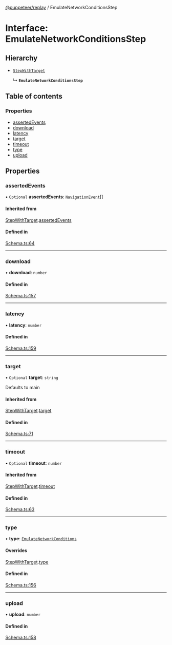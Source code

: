 [@puppeteer/replay](../README.md) / EmulateNetworkConditionsStep

# Interface: EmulateNetworkConditionsStep

## Hierarchy

- [`StepWithTarget`](Schema.StepWithTarget.md)

  ↳ **`EmulateNetworkConditionsStep`**

## Table of contents

### Properties

- [assertedEvents](EmulateNetworkConditionsStep.md#assertedevents)
- [download](EmulateNetworkConditionsStep.md#download)
- [latency](EmulateNetworkConditionsStep.md#latency)
- [target](EmulateNetworkConditionsStep.md#target)
- [timeout](EmulateNetworkConditionsStep.md#timeout)
- [type](EmulateNetworkConditionsStep.md#type)
- [upload](EmulateNetworkConditionsStep.md#upload)

## Properties

### assertedEvents

• `Optional` **assertedEvents**: [`NavigationEvent`](Schema.NavigationEvent.md)[]

#### Inherited from

[StepWithTarget](Schema.StepWithTarget.md).[assertedEvents](Schema.StepWithTarget.md#assertedevents)

#### Defined in

[Schema.ts:64](https://github.com/puppeteer/replay/blob/main/src/Schema.ts#L64)

---

### download

• **download**: `number`

#### Defined in

[Schema.ts:157](https://github.com/puppeteer/replay/blob/main/src/Schema.ts#L157)

---

### latency

• **latency**: `number`

#### Defined in

[Schema.ts:159](https://github.com/puppeteer/replay/blob/main/src/Schema.ts#L159)

---

### target

• `Optional` **target**: `string`

Defaults to main

#### Inherited from

[StepWithTarget](Schema.StepWithTarget.md).[target](Schema.StepWithTarget.md#target)

#### Defined in

[Schema.ts:71](https://github.com/puppeteer/replay/blob/main/src/Schema.ts#L71)

---

### timeout

• `Optional` **timeout**: `number`

#### Inherited from

[StepWithTarget](Schema.StepWithTarget.md).[timeout](Schema.StepWithTarget.md#timeout)

#### Defined in

[Schema.ts:63](https://github.com/puppeteer/replay/blob/main/src/Schema.ts#L63)

---

### type

• **type**: [`EmulateNetworkConditions`](../enums/Schema.StepType.md#emulatenetworkconditions)

#### Overrides

[StepWithTarget](Schema.StepWithTarget.md).[type](Schema.StepWithTarget.md#type)

#### Defined in

[Schema.ts:156](https://github.com/puppeteer/replay/blob/main/src/Schema.ts#L156)

---

### upload

• **upload**: `number`

#### Defined in

[Schema.ts:158](https://github.com/puppeteer/replay/blob/main/src/Schema.ts#L158)

